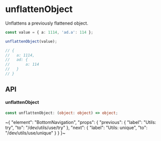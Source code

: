 
# unflattenObject

Unflattens a previously flattened object.

```ts
const value = { a: 1114, 'ad.a': 114 };

unflattenObject(value);

// {
//   a: 1114,
//   ad: {
//       a: 114
//   }
// }
```

## API

#### unflattenObject

```ts
const unflattenObject: (object: object) => object;
```


~{
  "element": "BottomNavigation",
  "props": {
    "previous": {
      "label": "Utils: try",
      "to": "/dev/utils/use/try"
    },
    "next": {
      "label": "Utils: unique",
      "to": "/dev/utils/use/unique"
    }
  }
}~
